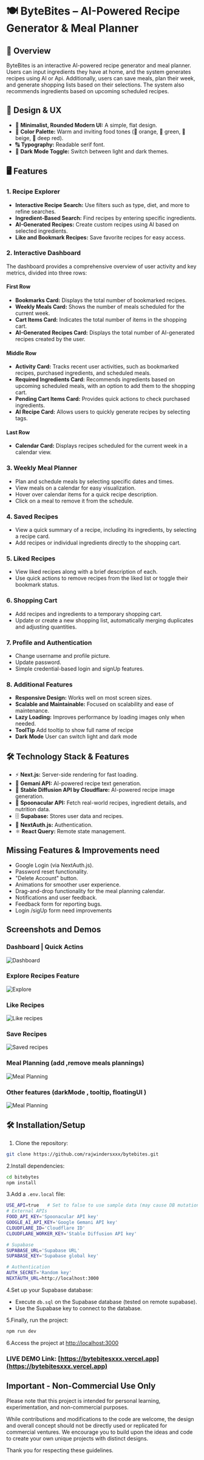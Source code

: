 # 🍽️ ByteBites – AI-Powered Recipe Generator & Meal Planner

## 📌 Overview

ByteBites is an interactive AI-powered recipe generator and meal planner. Users can input ingredients they have at home, and the system generates recipes using AI or Api. Additionally, users can save meals, plan their week, and generate shopping lists based on their selections. The system also recommends ingredients based on upcoming scheduled recipes.

## 🎨 Design & UX

- 🏡 **Minimalist, Rounded Modern UI:** A simple, flat design.
- 🎨 **Color Palette:** Warm and inviting food tones (🍊 orange, 🍃 green, 🍯 beige, 🍷 deep red).
- 🔠 **Typography:** Readable serif font.
- 🌙 **Dark Mode Toggle:** Switch between light and dark themes.

## 🖥️ Features

### 1. Recipe Explorer

- **Interactive Recipe Search:** Use filters such as type, diet, and more to refine searches.
- **Ingredient-Based Search:** Find recipes by entering specific ingredients.
- **AI-Generated Recipes:** Create custom recipes using AI based on selected ingredients.
- **Like and Bookmark Recipes:** Save favorite recipes for easy access.

### 2. Interactive Dashboard

The dashboard provides a comprehensive overview of user activity and key metrics, divided into three rows:

#### First Row

- **Bookmarks Card:** Displays the total number of bookmarked recipes.
- **Weekly Meals Card:** Shows the number of meals scheduled for the current week.
- **Cart Items Card:** Indicates the total number of items in the shopping cart.
- **AI-Generated Recipes Card:** Displays the total number of AI-generated recipes created by the user.

#### Middle Row

- **Activity Card:** Tracks recent user activities, such as bookmarked recipes, purchased ingredients, and scheduled meals.
- **Required Ingredients Card:** Recommends ingredients based on upcoming scheduled meals, with an option to add them to the shopping cart.
- **Pending Cart Items Card:** Provides quick actions to check purchased ingredients.
- **AI Recipe Card:** Allows users to quickly generate recipes by selecting tags.

#### Last Row

- **Calendar Card:** Displays recipes scheduled for the current week in a calendar view.

### 3. Weekly Meal Planner

- Plan and schedule meals by selecting specific dates and times.
- View meals on a calendar for easy visualization.
- Hover over calendar items for a quick recipe description.
- Click on a meal to remove it from the schedule.

### 4. Saved Recipes

- View a quick summary of a recipe, including its ingredients, by selecting a recipe card.
- Add recipes or individual ingredients directly to the shopping cart.

### 5. Liked Recipes

- View liked recipes along with a brief description of each.
- Use quick actions to remove recipes from the liked list or toggle their bookmark status.

### 6. Shopping Cart

- Add recipes and ingredients to a temporary shopping cart.
- Update or create a new shopping list, automatically merging duplicates and adjusting quantities.

### 7. Profile and Authentication

- Change username and profile picture.
- Update password.
- Simple credential-based login and signUp features.

### 8. Additional Features

- **Responsive Design:** Works well on most screen sizes.
- **Scalable and Maintainable:** Focused on scalability and ease of maintenance.
- **Lazy Loading:** Improves performance by loading images only when needed.
- **ToolTip** Add tooltip to show full name of recipe
- **Dark Mode** User can switch light and dark mode

## 🛠️ Technology Stack & Features

- ⚡ **Next.js:** Server-side rendering for fast loading.
- 🧠 **Gemani API:** AI-powered recipe text generation.
- 🧠 **Stable Diffusion API by Cloudflare:** AI-powered recipe image generation.
- 🍲 **Spoonacular API:** Fetch real-world recipes, ingredient details, and nutrition data.
- 🗄️ **Supabase:** Stores user data and recipes.
- 🔐 **NextAuth.js:** Authentication.
- ⚛️ **React Query:** Remote state management.

## Missing Features & Improvements need

- Google Login (via NextAuth.js).
- Password reset functionality.
- "Delete Account" button.
- Animations for smoother user experience.
- Drag-and-drop functionality for the meal planning calendar.
- Notifications and user feedback.
- Feedback form for reporting bugs.
- Login /sigUp form need improvements

## Screenshots and Demos

### Dashboard | Quick Actins

![Dashboard](./docs//images/dashboard.gif)

### Explore Recipes Feature

![Explore](./docs//images/explore.gif)

### Like Recipes

![Like recipes](./docs//images/like.gif)

### Save Recipes

![Saved recipes](./docs//images/saved.gif)

### Meal Planning (add ,remove meals plannings)

![Meal Planning](./docs//images/mealPlanning.gif)

### Other features (darkMode , tooltip, floatingUI  )

![Meal Planning](./docs//images/otherFeatures.gif)

## 🛠 Installation/Setup

1. Clone the repository:

```sh
git clone https://github.com/rajwindersxxx/bytebites.git
```

2.Install dependencies:

```sh
cd bitebytes
npm install
```

3.Add a `.env.local` file:

```sh
USE_API=true   # Set to false to use sample data (may cause DB mutation errors)
# External APIs
FOOD_API_KEY='Spoonacular API key'
GOOGLE_AI_API_KEY='Google Gemani API key'
CLOUDFLARE_ID='Cloudflare ID'
CLOUDFLARE_WORKER_KEY='Stable Diffusion API key'

# Supabase
SUPABASE_URL='Supabase URL'
SUPABASE_KEY='Supabase global key'

# Authentication
AUTH_SECRET='Random key'
NEXTAUTH_URL=http://localhost:3000
```

4.Set up your Supabase database:

- Execute `db.sql` on the Supabase database (tested on remote supabase).
- Use the Supabase key to connect to the database.

5.Finally, run the project:

```sh
npm run dev
```

6.Access the project at [http://localhost:3000](http://localhost:3000)

### LIVE DEMO Link: [https://bytebitesxxx.vercel.app](https://bytebitesxxx.vercel.app)

## Important - Non-Commercial Use Only

Please note that this project is intended for personal learning, experimentation, and non-commercial purposes.

While contributions and modifications to the code are welcome, the design and overall concept should not be directly used or replicated for commercial ventures. We encourage you to build upon the ideas and code to create your own unique projects with distinct designs.

Thank you for respecting these guidelines.
